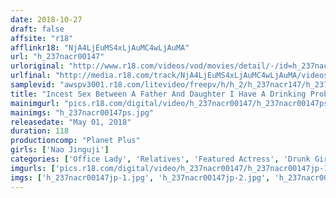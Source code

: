 ```yaml
---
date: 2018-10-27
draft: false
affsite: "r18"
afflinkr18: "NjA4LjEuMS4xLjAuMC4wLjAuMA"
url: "h_237nacr00147"
urloriginal: "http://www.r18.com/videos/vod/movies/detail/-/id=h_237nacr00147"
urlfinal: "http://media.r18.com/track/NjA4LjEuMS4xLjAuMC4wLjAuMA/videos/vod/movies/detail/-/id=h_237nacr00147"
samplevid: "awspv3001.r18.com/litevideo/freepv/h/h_2/h_237nacr147/h_237nacr147_dmb_w.mp4"
title: "Incest Sex Between A Father And Daughter I Have A Drinking Problem, And Can't Leave My Parents' House, And Always Causing Problems For My Dad And So, One Day... Nao Jinguji"
mainimgurl: "pics.r18.com/digital/video/h_237nacr00147/h_237nacr00147ps.jpg"
mainimgs: "h_237nacr00147ps.jpg"
releasedate: "May 01, 2018"
duration: 118
productioncomp: "Planet Plus"
girls: ['Nao Jinguji']
categories: ['Office Lady', 'Relatives', 'Featured Actress', 'Drunk Girl', 'Creampie', 'Masturbation', 'Hi-Def']
imgurls: ['pics.r18.com/digital/video/h_237nacr00147/h_237nacr00147jp-1.jpg', 'pics.r18.com/digital/video/h_237nacr00147/h_237nacr00147jp-2.jpg', 'pics.r18.com/digital/video/h_237nacr00147/h_237nacr00147jp-3.jpg', 'pics.r18.com/digital/video/h_237nacr00147/h_237nacr00147jp-4.jpg', 'pics.r18.com/digital/video/h_237nacr00147/h_237nacr00147jp-5.jpg', 'pics.r18.com/digital/video/h_237nacr00147/h_237nacr00147jp-6.jpg', 'pics.r18.com/digital/video/h_237nacr00147/h_237nacr00147jp-7.jpg', 'pics.r18.com/digital/video/h_237nacr00147/h_237nacr00147jp-8.jpg', 'pics.r18.com/digital/video/h_237nacr00147/h_237nacr00147jp-9.jpg', 'pics.r18.com/digital/video/h_237nacr00147/h_237nacr00147jp-10.jpg', 'pics.r18.com/digital/video/h_237nacr00147/h_237nacr00147jp-11.jpg', 'pics.r18.com/digital/video/h_237nacr00147/h_237nacr00147jp-12.jpg', 'pics.r18.com/digital/video/h_237nacr00147/h_237nacr00147jp-13.jpg', 'pics.r18.com/digital/video/h_237nacr00147/h_237nacr00147jp-14.jpg', 'pics.r18.com/digital/video/h_237nacr00147/h_237nacr00147jp-15.jpg', 'pics.r18.com/digital/video/h_237nacr00147/h_237nacr00147jp-16.jpg', 'pics.r18.com/digital/video/h_237nacr00147/h_237nacr00147jp-17.jpg', 'pics.r18.com/digital/video/h_237nacr00147/h_237nacr00147jp-18.jpg', 'pics.r18.com/digital/video/h_237nacr00147/h_237nacr00147jp-19.jpg', 'pics.r18.com/digital/video/h_237nacr00147/h_237nacr00147jp-20.jpg']
imgs: ['h_237nacr00147jp-1.jpg', 'h_237nacr00147jp-2.jpg', 'h_237nacr00147jp-3.jpg', 'h_237nacr00147jp-4.jpg', 'h_237nacr00147jp-5.jpg', 'h_237nacr00147jp-6.jpg', 'h_237nacr00147jp-7.jpg', 'h_237nacr00147jp-8.jpg', 'h_237nacr00147jp-9.jpg', 'h_237nacr00147jp-10.jpg', 'h_237nacr00147jp-11.jpg', 'h_237nacr00147jp-12.jpg', 'h_237nacr00147jp-13.jpg', 'h_237nacr00147jp-14.jpg', 'h_237nacr00147jp-15.jpg', 'h_237nacr00147jp-16.jpg', 'h_237nacr00147jp-17.jpg', 'h_237nacr00147jp-18.jpg', 'h_237nacr00147jp-19.jpg', 'h_237nacr00147jp-20.jpg']
---
```

